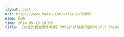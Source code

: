 ```yaml
---
layout: post
url: https://www.huxiu.com/article/33658
name: 阳淼
time: 2014-05-13 18:00
title: 【以色列智能硬件考察】OMSignal智能T恤和Misfit Shine
---
```

